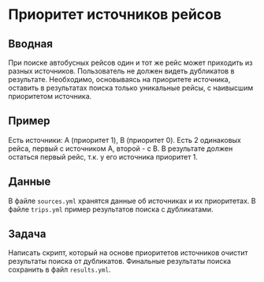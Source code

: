 # Приоритет источников рейсов

## Вводная

При поиске автобусных рейсов один и тот же рейс может приходить из разных
источников. Пользователь не должен видеть дубликатов в результате. Необходимо,
основываясь на приоритете источника, оставить в результатах поиска только
уникальные рейсы, с наивысшим приоритетом источника.

## Пример

Есть источники: A (приоритет 1), B (приоритет 0).
Есть 2 одинаковых рейса, первый с источником A, второй - с B.
В результате должен остаться первый рейс, т.к. у его источника приоритет 1.

## Данные

В файле `sources.yml` хранятся данные об источниках и их приоритетах.
В файле `trips.yml` пример результатов поиска с дубликатами.

## Задача

Написать скрипт, который на основе приоритетов источников очистит результаты
поиска от дубликатов. Финальные результаты поиска сохранить в файл `results.yml`.
